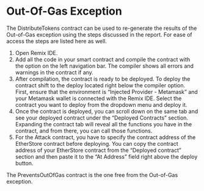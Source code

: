 # Out-Of-Gas Exception
The DistributeTokens contract can be used to re-generate the results of the Out-of-Gas exception using the steps discussed in the report. For ease of access the steps are listed here as well.
1. Open Remix IDE.
2. Add all the code in your smart contract and compile the contract with the option on the left navigation bar. The compiler shows all errors and warnings in the contract if any. 
3. After compilation, the contract is ready to be deployed. To deploy the contract shift to the deploy located right below the compiler option. First, ensure that the environment is “Injected Provider - Metamask” and your Metamask wallet is connected with the Remix IDE. Select the contract you want to deploy from the dropdown menu and deploy it.
4. Once the contract is deployed, you can scroll down on the same tab and see your deployed contract under the “Deployed Contracts” section. Expanding the contract tab will reveal all the functions you have in the contract, and from there, you can call those functions.
5. For the Attack contract, you have to specify the contract address of the EtherStore contract before deploying. You can copy the contract address of your EtherStore contract from the “Deployed contract” section and then paste it to the “At Address” field right above the deploy button.

The PreventsOutOfGas contract is the one free from the Out-of-Gas exception.

